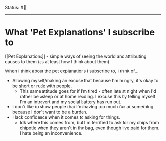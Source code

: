 Status: #🌱
***
# What 'Pet Explanations' I subscribe to
[[Pet Explanations]] - simple ways of seeing the world and attributing causes to them (as at least how I think about them).

When I think about the pet explanations I subscribe to, I think of...
- Allowing myself/making an excuse that because I'm hungry, it's okay to be short or rude with people.
	- This same attitude goes for if I'm tired - often late at night when I'd rather be asleep or at home reading. I excuse this by telling myself I'm an introvert and my social battery has run out.
- I don't like to show people that I'm having too much fun at something because I don't want to be a burden.
- I lack confidence when it comes to asking for things.
	- Idk where this comes from, but I'm terrified to ask for my chips from chipotle when they aren't in the bag, even though I've paid for them. I hate being an inconvenience.  